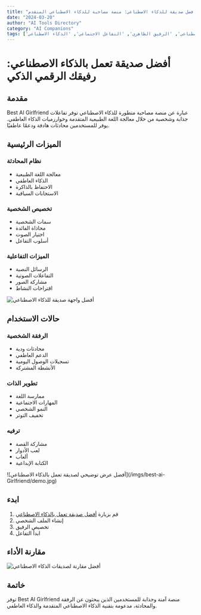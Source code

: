 ```yaml
---
title: "أفضل صديقة للذكاء الاصطناعي: منصة مصاحبة للذكاء الاصطناعي المتقدم"
date: "2024-03-20"
author: "AI Tools Directory"
category: "AI Companions"
tags: ['دردشة الذكاء الاصطناعي', 'الرفيق الظاهري', 'التفاعل الاجتماعي', 'الذكاء الاصطناعي']
---
```

# أفضل صديقة تعمل بالذكاء الاصطناعي: رفيقك الرقمي الذكي

## مقدمة

Best AI Girlfriend عبارة عن منصة مصاحبة متطورة للذكاء الاصطناعي توفر تفاعلات جذابة وشخصية من خلال معالجة اللغة الطبيعية المتقدمة وخوارزميات الذكاء العاطفي. يوفر للمستخدمين محادثات هادفة ودعمًا عاطفيًا.

## الميزات الرئيسية

### نظام المحادثة
- معالجة اللغة الطبيعية
- الذكاء العاطفي
- الاحتفاظ بالذاكرة
- الاستجابات السياقية

### تخصيص الشخصية
- سمات الشخصية
- محاذاة الفائدة
- اختيار الصوت
- أسلوب التفاعل

### الميزات التفاعلية
- الرسائل النصية
- التفاعلات الصوتية
- مشاركة الصور
- اقتراحات النشاط

![أفضل واجهة صديقة للذكاء الاصطناعي](/imgs/best-ai-friendly/interface.jpg)

## حالات الاستخدام

### الرفقة الشخصية
- محادثات ودية
- الدعم العاطفي
- تسجيلات الوصول اليومية
- الأنشطة المشتركة

### تطوير الذات
- ممارسة اللغة
- المهارات الاجتماعية
- النمو الشخصي
- تخفيف التوتر

### ترفيه
- مشاركة القصة
- لعب الأدوار
- ألعاب
- الكتابة الإبداعية

![أفضل عرض توضيحي لصديقة تعمل بالذكاء الاصطناعي](/imgs/best-ai- Girlfriend/demo.jpg)

## ابدء

1. قم بزيارة [أفضل صديقة تعمل بالذكاء الاصطناعي](https://best-ai-friendly.com)
2. إنشاء الملف الشخصي
3. تخصيص الرفيق
4. ابدأ التفاعل

## مقارنة الأداء

![أفضل مقارنة لصديقات الذكاء الاصطناعي](/imgs/best-ai-friendly/comparison.jpg)

## خاتمة

توفر Best AI Girlfriend منصة آمنة وجذابة للمستخدمين الذين يبحثون عن الرفقة والمحادثة، مدعومة بتقنية الذكاء الاصطناعي المتقدمة والذكاء العاطفي.